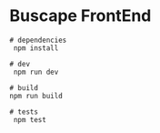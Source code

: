 # Buscape FrontEnd

``` terminal:
# dependencies
 npm install

# dev
 npm run dev

# build
npm run build

# tests
 npm test
```
